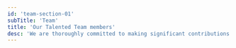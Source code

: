 ```yaml
---
id: 'team-section-01'
subTitle: 'Team'
title: 'Our Talented Team members'
desc: 'We are thoroughly committed to making significant contributions in all sectors of industry and focus on advanced materials and technology based on core competencies.'
---
```

